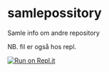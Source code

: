 # samlepossitory
Samle info om andre repository

NB. fil er også hos repl.

[![Run on Repl.it](https://replit.com/badge/github/kvapehe/samlepossitory)](https://replit.com/new/github/kvapehe/samlepossitory)
